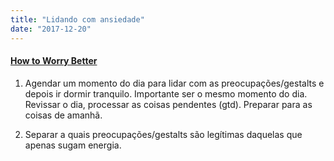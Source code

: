 ```yaml
---
title: "Lidando com ansiedade"
date: "2017-12-20"
---
```



#### [How to Worry Better](https://www.thecut.com/2017/11/how-to-be-better-at-worrying.html?utm_source=Blog+Newsletter&utm_campaign=533e8b6afe-EMAIL_CAMPAIGN_2017_12_13&utm_medium=email&utm_term=0_6e017e2559-533e8b6afe-48191967)

1. Agendar um momento do dia para lidar com as preocupações/gestalts e depois ir dormir tranquilo. Importante ser o mesmo momento do dia. Revissar o dia, processar as coisas pendentes (gtd). Preparar para as coisas de amanhã. 

2. Separar a quais preocupações/gestalts são legítimas daquelas que apenas sugam energia.



